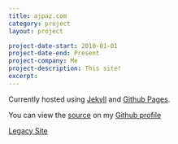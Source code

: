 ```yaml
---
title: ajpaz.com
category: project
layout: project

project-date-start: 2010-01-01
project-date-end: Present
project-company: Me
project-description: This site!
excerpt:
---
```


Currently hosted using [Jekyll](https://github.com/mojombo/jekyll#readme) and [Github Pages](http://pages.github.com/).

You can view the [source](https://github.com/alexjpaz/alexjpaz.github.com) on my [Github profile](https://github.com/alexjpaz/)

[Legacy Site](http://ajpaz.com/static/legacy)
